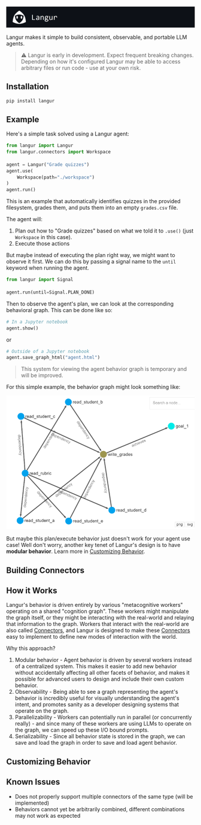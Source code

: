 ![](static/header.png)

Langur makes it simple to build consistent, observable, and portable LLM agents.

> ⚠️ Langur is early in development. Expect frequent breaking changes. Depending on how it's configured Langur may be able to access arbitrary files or run code - use at your own risk.

## Installation
```
pip install langur
```

## Example

Here's a simple task solved using a Langur agent:
```python
from langur import Langur
from langur.connectors import Workspace

agent = Langur("Grade quizzes")
agent.use(
    Workspace(path="./workspace")
)
agent.run()
```
This is an example that automatically identifies quizzes in the provided filesystem, grades them, and puts them into an empty `grades.csv` file.

The agent will:
1. Plan out how to "Grade quizzes" based on what we told it to `.use()` (just `Workspace` in this case).
2. Execute those actions

But maybe instead of executing the plan right way, we might want to observe it first. We can do this by passing a signal name to the `until` keyword when running the agent.
```python
from langur import Signal

agent.run(until=Signal.PLAN_DONE)
```
Then to observe the agent's plan, we can look at the corresponding behavioral graph. This can be done like so:
```python
# In a Jupyter notebook
agent.show()
```
or
```python
# Outside of a Jupyter notebook
agent.save_graph_html("agent.html")
```
> This system for viewing the agent behavior graph is temporary and will be improved.

For this simple example, the behavior graph might look something like:

![](static/grading_graph.png)

But maybe this plan/execute behavior just doesn't work for your agent use case! Well don't worry, another key tenet of Langur's design is to have **modular behavior**. Learn more in [Customizing Behavior](#customizing-behavior).

## Building Connectors

## How it Works
Langur's behavior is driven entirely by various "metacognitive workers" operating on a shared "cognition graph". These workers might manipulate the graph itself, or they might be interacting with the real-world and relaying that information to the graph. Workers that interact with the real-world are also called [Connectors](#building-connectors), and Langur is designed to make these [Connectors](#building-connectors) easy to implement to define new modes of interaction with the world.

Why this approach?
1. Modular behavior - Agent behavior is driven by several workers instead of a centralized system. This makes it easier to add new behavior without accidentally affecting all other facets of behavior, and makes it possible for advanced users to design and include their own custom behavior.
2. Observability - Being able to see a graph representing the agent's behavior is incredibly useful for visually understanding the agent's intent, and promotes sanity as a developer designing systems that operate on the graph.
3. Parallelizability - Workers can potentially run in parallel (or concurrently really) - and since many of these workers are using LLMs to operate on the graph, we can speed up these I/O bound prompts.
4. Serializability - Since all behavior state is stored in the graph, we can save and load the graph in order to save and load agent behavior.

## Customizing Behavior


## Known Issues
- Does not properly support multiple connectors of the same type (will be implemented)
- Behaviors cannot yet be arbitrarily combined, different combinations may not work as expected